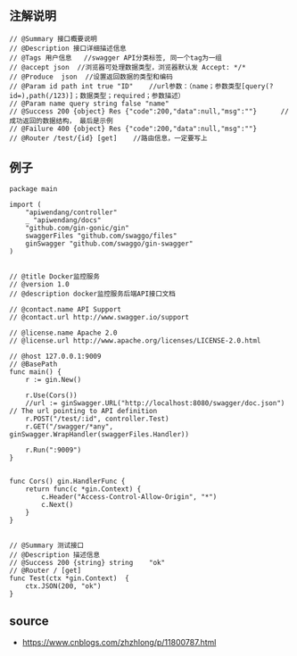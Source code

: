 ## 注解说明
    // @Summary 接口概要说明
    // @Description 接口详细描述信息
    // @Tags 用户信息   //swagger API分类标签, 同一个tag为一组
    // @accept json  //浏览器可处理数据类型，浏览器默认发 Accept: */*
    // @Produce  json  //设置返回数据的类型和编码
    // @Param id path int true "ID"    //url参数：（name；参数类型[query(?id=),path(/123)]；数据类型；required；参数描述）
    // @Param name query string false "name"
    // @Success 200 {object} Res {"code":200,"data":null,"msg":""}      //成功返回的数据结构， 最后是示例
    // @Failure 400 {object} Res {"code":200,"data":null,"msg":""}
    // @Router /test/{id} [get]    //路由信息，一定要写上


## 例子
```
package main

import (
    "apiwendang/controller"
    _ "apiwendang/docs"
    "github.com/gin-gonic/gin"
    swaggerFiles "github.com/swaggo/files"
    ginSwagger "github.com/swaggo/gin-swagger"
)


// @title Docker监控服务
// @version 1.0
// @description docker监控服务后端API接口文档

// @contact.name API Support
// @contact.url http://www.swagger.io/support

// @license.name Apache 2.0
// @license.url http://www.apache.org/licenses/LICENSE-2.0.html

// @host 127.0.0.1:9009
// @BasePath
func main() {
    r := gin.New()

    r.Use(Cors())
    //url := ginSwagger.URL("http://localhost:8080/swagger/doc.json") // The url pointing to API definition
    r.POST("/test/:id", controller.Test)
    r.GET("/swagger/*any", ginSwagger.WrapHandler(swaggerFiles.Handler))

    r.Run(":9009")
}


func Cors() gin.HandlerFunc {
    return func(c *gin.Context) {
        c.Header("Access-Control-Allow-Origin", "*")
        c.Next()
    }
}


// @Summary 测试接口
// @Description 描述信息
// @Success 200 {string} string    "ok"
// @Router / [get]
func Test(ctx *gin.Context)  {
    ctx.JSON(200, "ok")
}
```


## source
- https://www.cnblogs.com/zhzhlong/p/11800787.html
